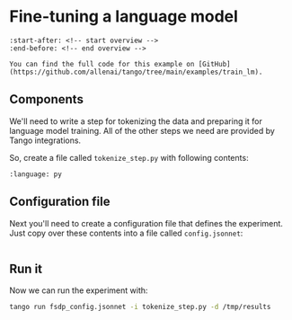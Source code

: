 # Fine-tuning a language model

```{include} ../../../examples/train_lm/README.md
:start-after: <!-- start overview -->
:end-before: <!-- end overview -->
```

```{tip}
You can find the full code for this example on [GitHub](https://github.com/allenai/tango/tree/main/examples/train_lm).
```

## Components

We'll need to write a step for tokenizing the data and preparing it for language model training.
All of the other steps we need are provided by Tango integrations.

So, create a file called `tokenize_step.py` with following contents:

```{literalinclude} ../../../examples/train_lm/tokenize_step.py
:language: py
```

## Configuration file

Next you'll need to create a configuration file that defines the experiment. Just copy over these contents into a file called `config.jsonnet`:


```{literalinclude} ../../../examples/train_lm/config.jsonnet
```

## Run it

Now we can run the experiment with:

```bash
tango run fsdp_config.jsonnet -i tokenize_step.py -d /tmp/results
```
